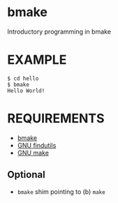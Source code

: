 # bmake

Introductory programming in bmake

# EXAMPLE

```
$ cd hello
$ bmake
Hello World!
```

# REQUIREMENTS

* [bmake](http://crufty.net/help/sjg/bmake.html)
* [GNU findutils](https://www.gnu.org/software/findutils/)
* [GNU make](https://www.gnu.org/software/make/)

## Optional

* `bmake` shim pointing to (b) `make`

